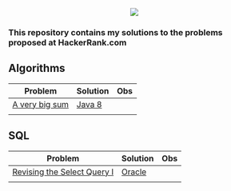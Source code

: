 <p align="center">
  <img src="https://www.hackerrank.com/wp-content/uploads/2018/08/hackerrank_logo.png">
</p>

### This repository contains my solutions to the problems proposed at HackerRank.com

## Algorithms

| Problem  | Solution | Obs
| ------------- | ------------- | ------------- | 
| [A very big sum](https://www.hackerrank.com/challenges/a-very-big-sum/problem) | [Java 8](algorithms/java8/a-very-big-sum.java) |
|  |   |

## SQL

| Problem  | Solution | Obs
| ------------- | ------------- | ------------- | 
| [Revising the Select Query I](https://www.hackerrank.com/challenges/revising-the-select-query/problem)  | [Oracle](sql/oracle/Revising-the-Select-Query-I)  |
|   |   |

